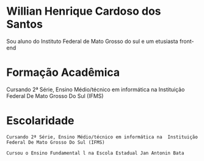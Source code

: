 # Willian Henrique Cardoso dos Santos

Sou aluno do Instituto Federal de Mato Grosso do sul e um etusiasta front-end

# Formação Acadêmica

Cursando 2ª Série, Ensino Médio/técnico em informática na Instituição Federal De Mato Grosso Do Sul (IFMS)

 # Escolaridade
 
    Cursando 2ª Série, Ensino Médio/técnico em informática na  Instituição Federal De Mato Grosso Do Sul (IFMS)
    
    Cursou o Ensino Fundamental l na Escola Estadual Jan Antonin Bata
  

 

